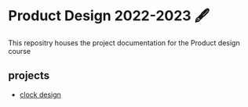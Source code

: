 # Product Design 2022-2023 🖋
This repositry houses the project documentation for the Product design course

## projects
* [clock design](https://github.com/alyazya-alabbasi/Projects/tree/main/Product_Design_2022_2023/clock_Design)
